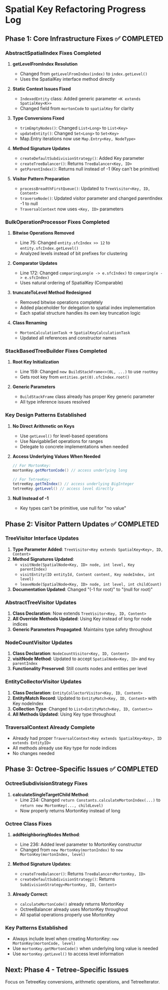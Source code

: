 # Spatial Key Refactoring Progress Log

## Phase 1: Core Infrastructure Fixes ✅ COMPLETED

### AbstractSpatialIndex Fixes Completed

1. **getLevelFromIndex Resolution**
   - Changed from `getLevelFromIndex(index)` to `index.getLevel()`
   - Uses the SpatialKey interface method directly

2. **Static Context Issues Fixed**
   - `IndexedEntity` class: Added generic parameter `<K extends SpatialKey<K>>`
   - Changed field from `mortonCode` to `spatialKey` for clarity

3. **Type Conversions Fixed**
   - `trimEmptyNodes()`: Changed `List<Long>` to `List<Key>`
   - `updateEntity()`: Changed `Set<Long>` to `Set<Key>`
   - Map.Entry iterations now use `Map.Entry<Key, NodeType>`

4. **Method Signature Updates**
   - `createDefaultSubdivisionStrategy()`: Added Key parameter
   - `createTreeBalancer()`: Returns `TreeBalancer<Key, ID>`
   - `getParentIndex()`: Returns null instead of -1 (Key can't be primitive)

5. **Visitor Pattern Preparation**
   - `processBreadthFirstQueue()`: Updated to `TreeVisitor<Key, ID, Content>`
   - `traverseNode()`: Updated visitor parameter and changed parentIndex -1 to null
   - `TraversalContext` now uses `<Key, ID>` parameters

### BulkOperationProcessor Fixes Completed

1. **Bitwise Operations Removed**
   - Line 75: Changed `entity.sfcIndex >> 12` to `entity.sfcIndex.getLevel()`
   - Analyzed levels instead of bit prefixes for clustering

2. **Comparator Updates**
   - Line 172: Changed `comparingLong(e -> e.sfcIndex)` to `comparing(e -> e.sfcIndex)`
   - Uses natural ordering of SpatialKey (Comparable)

3. **truncateToLevel Method Redesigned**
   - Removed bitwise operations completely
   - Added placeholder for delegation to spatial index implementation
   - Each spatial structure handles its own key truncation logic

4. **Class Renaming**
   - `MortonCalculationTask` → `SpatialKeyCalculationTask`
   - Updated all references and constructor names

### StackBasedTreeBuilder Fixes Completed

1. **Root Key Initialization**
   - Line 159: Changed `new BuildStackFrame<>(0L, ...)` to use `rootKey`
   - Gets root key from `entities.get(0).sfcIndex.root()`

2. **Generic Parameters**
   - `BuildStackFrame` class already has proper Key generic parameter
   - All type inference issues resolved

### Key Design Patterns Established

1. **No Direct Arithmetic on Keys**
   - Use `getLevel()` for level-based operations
   - Use NavigableSet operations for ranges
   - Delegate to concrete implementations when needed

2. **Access Underlying Values When Needed**
   ```java
   // For MortonKey: 
   mortonKey.getMortonCode() // access underlying long
   
   // For TetreeKey:
   tetreeKey.getTmIndex() // access underlying BigInteger
   tetreeKey.getLevel() // access level directly
   ```

3. **Null Instead of -1**
   - Key types can't be primitive, use null for "no value"

## Phase 2: Visitor Pattern Updates ✅ COMPLETED

### TreeVisitor Interface Updates
1. **Type Parameter Added**: `TreeVisitor<Key extends SpatialKey<Key>, ID, Content>`
2. **Method Signatures Updated**:
   - `visitNode(SpatialNode<Key, ID> node, int level, Key parentIndex)`
   - `visitEntity(ID entityId, Content content, Key nodeIndex, int level)`
   - `leaveNode(SpatialNode<Key, ID> node, int level, int childCount)`
3. **Documentation Updated**: Changed "(-1 for root)" to "(null for root)"

### AbstractTreeVisitor Updates
1. **Class Declaration**: Now extends `TreeVisitor<Key, ID, Content>`
2. **All Override Methods Updated**: Using Key instead of long for node indices
3. **Generic Parameters Propagated**: Maintains type safety throughout

### NodeCountVisitor Updates
1. **Class Declaration**: `NodeCountVisitor<Key, ID, Content>`
2. **visitNode Method**: Updated to accept `SpatialNode<Key, ID>` and `Key parentIndex`
3. **Functionality Preserved**: Still counts nodes and entities per level

### EntityCollectorVisitor Updates
1. **Class Declaration**: `EntityCollectorVisitor<Key, ID, Content>`
2. **EntityMatch Record**: Updated to `EntityMatch<Key, ID, Content>` with Key nodeIndex
3. **Collection Type**: Changed to `List<EntityMatch<Key, ID, Content>>`
4. **All Methods Updated**: Using Key type throughout

### TraversalContext Already Complete
- Already had proper `TraversalContext<Key extends SpatialKey<Key>, ID extends EntityID>`
- All methods already use Key type for node indices
- No changes needed

## Phase 3: Octree-Specific Issues ✅ COMPLETED

### OctreeSubdivisionStrategy Fixes
1. **calculateSingleTargetChild Method**:
   - Line 234: Changed `return Constants.calculateMortonIndex(...)` to `return new MortonKey(..., childLevel)`
   - Now properly returns MortonKey instead of long

### Octree Class Fixes
1. **addNeighboringNodes Method**:
   - Line 236: Added level parameter to MortonKey constructor
   - Changed from `new MortonKey(mortonIndex)` to `new MortonKey(mortonIndex, level)`

2. **Method Signature Updates**:
   - `createTreeBalancer()`: Returns `TreeBalancer<MortonKey, ID>`
   - `createDefaultSubdivisionStrategy()`: Returns `SubdivisionStrategy<MortonKey, ID, Content>`

3. **Already Correct**:
   - `calculateMortonCode()` already returns MortonKey
   - OctreeBalancer already uses MortonKey throughout
   - All spatial operations properly use MortonKey

### Key Patterns Established
- Always include level when creating MortonKey: `new MortonKey(mortonCode, level)`
- Use `mortonKey.getMortonCode()` when underlying long value is needed
- Use `mortonKey.getLevel()` to access level information

## Next: Phase 4 - Tetree-Specific Issues

Focus on TetreeKey conversions, arithmetic operations, and TetreeIterator.
